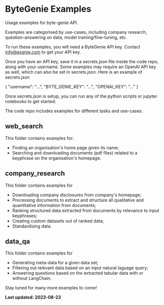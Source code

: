 # ByteGenie Examples
Usage examples for byte-genie API.

Examples are categorised by use-cases, including company research, question-answering on data, model training/fine-tuning, etc.

To run these examples, you will need a ByteGenie API key. Contact info@esgnie.com to get your API key.

Once you have an API key, save it in a secrets.json file inside the code repo, along with your username. Some examples may require an OpenAI API key as well, which can also be set in secrets.json. Here is an example of secrets.json 

{
    "username": "...",
    "BYTE_GENIE_KEY": "...",
    "OPENAI_KEY": "..."
}

Once secrets.json is setup, you can run any of the python scripts or jupyter notebooks to get started.

The code repo includes examples for different tasks and use-cases.
## web_search
This folder contains examples for:
* Finding an organisation's home page given its name;
* Searching and downloading documents (pdf files) related to a keyphrase on the organisation's homepage.
## company_research
This folder contains examples for
* Downloading company disclosures from company's homepage;
* Processing documents to extract and structure all qualitative and quantitative information from documents;
* Ranking structured data extracted from documents by relevance to input keyphrases;
* Creating custom datasets out of ranked data;
* Standardising data.
## data_qa
This folder contains examples for
* Generating meta-data for a given data set;
* Filtering out relevant data based on an input natural laguage query;
* Answering questions based on the extracted tabular data with or without LangChain. 

Stay tuned for many more examples to come!

**Last updated: 2023-08-23**